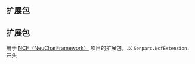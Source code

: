 ## 扩展包

## 扩展包
用于  [NCF（NeuCharFramework）](https://github.com/NeuCharFramework/NCF) 项目的扩展包，以 `Senparc.NcfExtension.`开头
